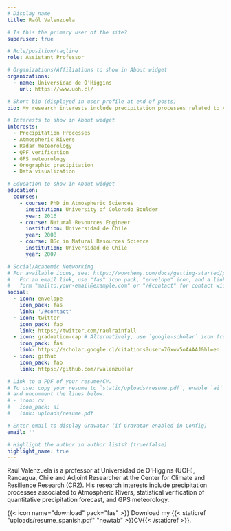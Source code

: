 ```yaml
---
# Display name
title: Raúl Valenzuela

# Is this the primary user of the site?
superuser: true

# Role/position/tagline
role: Assistant Professor

# Organizations/Affiliations to show in About widget
organizations:
  - name: Universidad de O'Higgins
    url: https://www.uoh.cl/

# Short bio (displayed in user profile at end of posts)
bio: My research interests include precipitation processes related to Atmospheric Rivers and complex terrain, forecast verification statistics, and GPS meteorology.

# Interests to show in About widget
interests:
  - Precipitation Processes
  - Atmospheric Rivers
  - Radar meteorology
  - QPF verification
  - GPS meteorology
  - Orographic precipitation
  - Data visualization

# Education to show in About widget
education:
  courses:
    - course: PhD in Atmospheric Sciences
      institution: University of Colorado Boulder
      year: 2016
    - course: Natural Resources Engineer
      institution: Universidad de Chile
      year: 2008
    - course: BSc in Natural Resources Science
      institution: Universidad de Chile
      year: 2007

# Social/Academic Networking
# For available icons, see: https://wowchemy.com/docs/getting-started/page-builder/#icons
#   For an email link, use "fas" icon pack, "envelope" icon, and a link in the
#   form "mailto:your-email@example.com" or "/#contact" for contact widget.
social:
  - icon: envelope
    icon_pack: fas
    link: '/#contact'
  - icon: twitter
    icon_pack: fab
    link: https://twitter.com/raulrainfall
  - icon: graduation-cap # Alternatively, use `google-scholar` icon from `ai` icon pack
    icon_pack: fas
    link: https://scholar.google.cl/citations?user=7Gxwv5oAAAAJ&hl=en
  - icon: github
    icon_pack: fab
    link: https://github.com/rvalenzuelar

# Link to a PDF of your resume/CV.
# To use: copy your resume to `static/uploads/resume.pdf`, enable `ai` icons in `params.toml`,
# and uncomment the lines below.
# - icon: cv
#   icon_pack: ai
#   link: uploads/resume.pdf

# Enter email to display Gravatar (if Gravatar enabled in Config)
email: ''

# Highlight the author in author lists? (true/false)
highlight_name: true
---
```


Raúl Valenzuela is a professor at Universidad de O'Higgins (UOH), Rancagua, Chile and Adjoint Researcher at the Center for Climate and Resilience Research (CR2).  His research interests include precipitation processes associated to Atmospheric Rivers, statistical verification of quantitative precipitation forecast, and GPS meteorology.

{{< icon name="download" pack="fas" >}} Download my {{< staticref "uploads/resume_spanish.pdf" "newtab" >}}CV{{< /staticref >}}.
